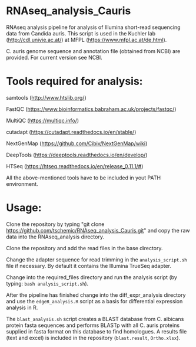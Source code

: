 # RNAseq_analysis_Cauris

RNAseq analysis pipeline for analysis of Illumina short-read sequencing data from Candida auris.
This script is used in the Kuchler lab (http://cdl.univie.ac.at/) at MFPL (https://www.mfpl.ac.at/de.html).

C. auris genome sequence and annotation file (obtained from NCBI) are provided. For current version see NCBI.

# Tools required for analysis:

samtools (http://www.htslib.org/)

FastQC (https://www.bioinformatics.babraham.ac.uk/projects/fastqc/)

MultiQC (https://multiqc.info/)

cutadapt (https://cutadapt.readthedocs.io/en/stable/)

NextGenMap (https://github.com/Cibiv/NextGenMap/wiki)

DeepTools (https://deeptools.readthedocs.io/en/develop/)

HTSeq (https://htseq.readthedocs.io/en/release_0.11.1/#)

All the above-mentioned tools have to be included in yout PATH environment.

# Usage:

Clone the repository by typing "git clone https://github.com/tschemic/RNAseq_analysis_Cauris.git" and copy the raw data into the RNAseq_analysis directory.

Clone the repository and add the read files in the base directory.

Change the adapter sequence for read trimming in the `analysis_script.sh` file if necessary. By default it contains the Illumina TrueSeq adapter.

Change into the required_files directory and run the analysis script (by typing: `bash analysis_script.sh`).

After the pipeline has finished change into the diff_expr_analysis directory and use the `edgeR_analysis.R` script as a basis for differential expression analysis in R.



The `blast_analysis.sh` script creates a BLAST database from C. albicans protein fasta sequences and performs BLASTp with all C. auris proteins supplied in fasta format on this database to find homologues. A results file (text and excel) is included in the repository (`blast.result`, `Ortho.xlsx`).

